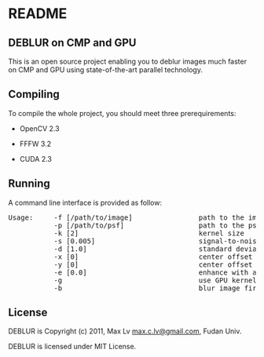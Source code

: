 README
======

DEBLUR on CMP and GPU
---------------------
This is an open source project enabling you to deblur images much faster on CMP
and GPU using state-of-the-art parallel technology.

Compiling
---------
To compile the whole project, you should meet three prerequirements:

* OpenCV 2.3

* FFFW 3.2

* CUDA 2.3

Running
-------
A command line interface is provided as follow:

<pre>
Usage:     -f [/path/to/image]                path to the image file
           -p [/path/to/psf]                  path to the psf file
           -k [2]                             kernel size
           -s [0.005]                         signal-to-noise ratio
           -d [1.0]                           standard deviation
           -x [0]                             center offset X
           -y [0]                             center offset Y
           -e [0.0]                           enhance with a gamma value
           -g                                 use GPU kernel
           -b                                 blur image first
</pre>

License
-------
DEBLUR is Copyright (c) 2011, Max Lv <max.c.lv@gmail.com>, Fudan Univ. 

DEBLUR is licensed under MIT License.

